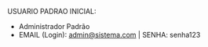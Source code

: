 USUARIO PADRAO INICIAL: 
- Administrador Padrão
- EMAIL (Login): admin@sistema.com | SENHA: senha123
